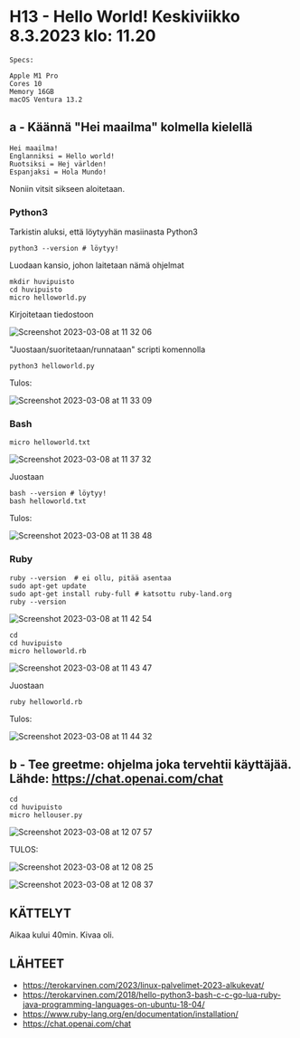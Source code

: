 # H13 - Hello World! Keskiviikko 8.3.2023 klo: 11.20


    Specs:

    Apple M1 Pro
    Cores 10
    Memory 16GB
    macOS Ventura 13.2

## a - Käännä "Hei maailma" kolmella kielellä

    Hei maailma!
    Englanniksi = Hello world!
    Ruotsiksi = Hej världen!
    Espanjaksi = Hola Mundo!
    
Noniin vitsit sikseen aloitetaan.

### Python3

Tarkistin aluksi, että löytyyhän masiinasta Python3
  
    python3 --version # löytyy!
        
Luodaan kansio, johon laitetaan nämä ohjelmat

    mkdir huvipuisto
    cd huvipuisto
    micro helloworld.py

Kirjoitetaan tiedostoon

![Screenshot 2023-03-08 at 11 32 06](https://user-images.githubusercontent.com/104775534/223675965-01d5f9ed-a36c-42bd-87c9-fec359261800.png)

"Juostaan/suoritetaan/runnataan" scripti komennolla

    python3 helloworld.py
    
Tulos:

![Screenshot 2023-03-08 at 11 33 09](https://user-images.githubusercontent.com/104775534/223676196-07fa6eb9-0c56-41d4-9a0b-eb1e1e19da6f.png)


### Bash

    micro helloworld.txt
    
![Screenshot 2023-03-08 at 11 37 32](https://user-images.githubusercontent.com/104775534/223677176-9980ebfe-c1cc-4836-94e4-46d66a729fea.png)

Juostaan
    
    bash --version # löytyy!
    bash helloworld.txt
    
Tulos:
    
![Screenshot 2023-03-08 at 11 38 48](https://user-images.githubusercontent.com/104775534/223677461-2d437de7-e84e-40bb-a744-d3743e892353.png)

    
### Ruby

    
    ruby --version  # ei ollu, pitää asentaa
    sudo apt-get update
    sudo apt-get install ruby-full # katsottu ruby-land.org
    ruby --version
    
![Screenshot 2023-03-08 at 11 42 54](https://user-images.githubusercontent.com/104775534/223678398-cf4018de-ea61-482f-ad46-adba9b3383e1.png)

    cd
    cd huvipuisto
    micro helloworld.rb
    
![Screenshot 2023-03-08 at 11 43 47](https://user-images.githubusercontent.com/104775534/223678608-0e9777ee-3d7b-489f-bd01-18b7030853d8.png)

Juostaan

    ruby helloworld.rb
    
Tulos: 
    
![Screenshot 2023-03-08 at 11 44 32](https://user-images.githubusercontent.com/104775534/223678777-e0436200-0c32-4ddf-b51a-4a7651d83c0f.png)


## b - Tee greetme: ohjelma joka tervehtii käyttäjää. Lähde: https://chat.openai.com/chat

    cd
    cd huvipuisto
    micro hellouser.py
    
![Screenshot 2023-03-08 at 12 07 57](https://user-images.githubusercontent.com/104775534/223684380-bb32aef6-eb6c-4833-b76e-c0097b5a698c.png)

TULOS: 

![Screenshot 2023-03-08 at 12 08 25](https://user-images.githubusercontent.com/104775534/223684485-e4658fa8-ef76-482d-a9e4-80133db8fdc2.png)

![Screenshot 2023-03-08 at 12 08 37](https://user-images.githubusercontent.com/104775534/223684525-261d13fb-58c6-4387-9dd0-6a83813850ec.png)

## KÄTTELYT

Aikaa kului 40min. Kivaa oli.

## LÄHTEET

- https://terokarvinen.com/2023/linux-palvelimet-2023-alkukevat/
- https://terokarvinen.com/2018/hello-python3-bash-c-c-go-lua-ruby-java-programming-languages-on-ubuntu-18-04/
- https://www.ruby-lang.org/en/documentation/installation/
- https://chat.openai.com/chat




